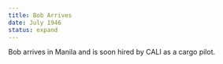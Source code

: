 ```yaml
---
title: Bob Arrives
date: July 1946 
status: expand
---
```

Bob arrives in Manila and is soon hired by CALI as a cargo pilot.
